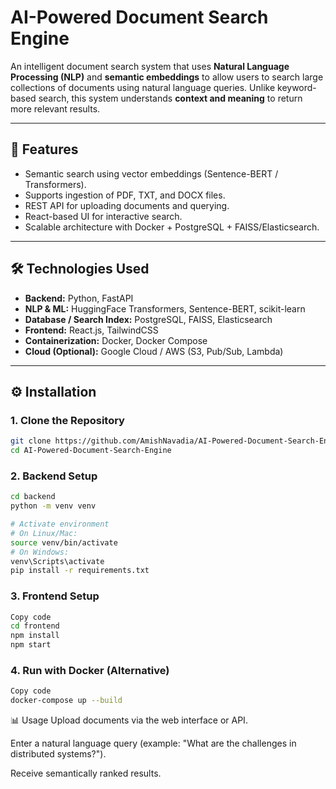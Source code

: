 # AI-Powered Document Search Engine  

An intelligent document search system that uses **Natural Language Processing (NLP)** and **semantic embeddings** to allow users to search large collections of documents using natural language queries. Unlike keyword-based search, this system understands **context and meaning** to return more relevant results.  

---

## 🚀 Features
- Semantic search using vector embeddings (Sentence-BERT / Transformers).  
- Supports ingestion of PDF, TXT, and DOCX files.  
- REST API for uploading documents and querying.  
- React-based UI for interactive search.  
- Scalable architecture with Docker + PostgreSQL + FAISS/Elasticsearch.  

---

## 🛠️ Technologies Used
- **Backend:** Python, FastAPI  
- **NLP & ML:** HuggingFace Transformers, Sentence-BERT, scikit-learn  
- **Database / Search Index:** PostgreSQL, FAISS, Elasticsearch  
- **Frontend:** React.js, TailwindCSS  
- **Containerization:** Docker, Docker Compose  
- **Cloud (Optional):** Google Cloud / AWS (S3, Pub/Sub, Lambda)  

---

## ⚙️ Installation

### 1. Clone the Repository
```bash
git clone https://github.com/AmishNavadia/AI-Powered-Document-Search-Engine.git
cd AI-Powered-Document-Search-Engine
```
### 2. Backend Setup
```bash
cd backend
python -m venv venv

# Activate environment
# On Linux/Mac:
source venv/bin/activate
# On Windows:
venv\Scripts\activate
pip install -r requirements.txt
```
### 3. Frontend Setup
```bash
Copy code
cd frontend
npm install
npm start
```
### 4. Run with Docker (Alternative)
```bash
Copy code
docker-compose up --build
```
📊 Usage
Upload documents via the web interface or API.

Enter a natural language query (example: "What are the challenges in distributed systems?").

Receive semantically ranked results.
